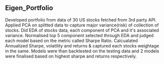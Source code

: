 ## Eigen_Portfolio 
Developed portfolio from data of 30 US stocks fetched from 3rd party API.
Applied PCA on splitted data to capture major variance(risk) of collection of stocks.
Did EDA of stocks data, each component of PCA and it's associated variance.
Normalised top 5 component selected through EDA and judged each model based on the metric called Sharpe Ratio.
Calcualated Annualized Sharpe, volatility and returns & captured each stocks weightage in the same.
Models were than backtested on the testing data and 2 models were finalised based on highest sharpe and returns respectively.

